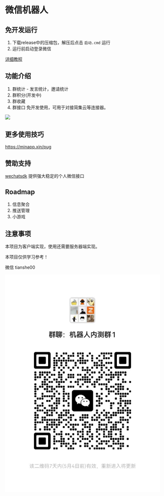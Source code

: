 # 微信机器人

## 免开发运行

1. 下载release中的压缩包，解压后点击 `启动.cmd` 运行
2. 运行前启动登录微信

[详细教程](https://pug.minapp.xin/doc/help)

## 功能介绍

1. 群统计 - 发言统计，邀请统计
2. 群积分(开发中)
3. 群收藏
4. 群接口 免开发使用，可用于对接简集云等连接器。

<img src="http://image.minapp.xin/macupload/LxvyNt.png" width=420>

## 更多使用技巧

https://minapp.xin/pug

## 赞助支持

[wechatsdk](https://wechatsdk.com/) 提供强大稳定的个人微信接口

## Roadmap

1. 信息聚合
2. 推送管理
3. 小游戏

## 注意事项

本项目为客户端实现，使用还需要服务器端实现。

本项目仅供学习参考！

微信 tianshe00

![screenshot/groupqr.jpeg](screenshot/groupqr.jpeg)
